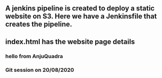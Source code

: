 ## A jenkins pipeline is created to deploy a static website on S3. Here we have a Jenkinsfile that creates the pipeline. 
## index.html has the website page details
### hello from AnjuQuadra


### Git session on 20/08/2020
